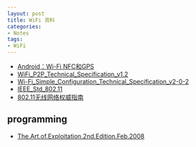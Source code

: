 ```yaml
---
layout: post
title: WiFi 资料
categories:
- Notes
tags:
- WiFi
---
```



 - [Android：Wi-Fi NFC和GPS][1]
 - [WiFi_P2P_Technical_Specification_v1.2][2]
 - [Wi-Fi_Simple_Configuration_Technical_Specification_v2-0-2][3]
 - [IEEE_Std_802.11][4]
 - [802.11无线网络权威指南][5]
 
## programming
 - [The.Art.of.Exploitation.2nd.Edition.Feb.2008][5]


[1]: /pdf/wifi/Android%EF%BC%9AWi-Fi%20NFC%E5%92%8CGPS.pdf
[2]: /pdf/wifi/WiFi_P2P_Technical_Specification_v1.2.pdf
[3]: /pdf/wifi/Wi-Fi_Simple_Configuration_Technical_Specification_v2-0-2.pdf
[4]: /pdf/wifi/IEEE_Std_802.11.pdf
[5]: /pdf/wifi/802.11%E6%97%A0%E7%BA%BF%E7%BD%91%E7%BB%9C%E6%9D%83%E5%A8%81%E6%8C%87%E5%8D%97(%E7%AC%AC%E4%BA%8C%E7%89%88%E5%85%A8_%E9%9D%9E%E6%89%AB%E6%8F%8F).pdf
[6]: https://github.com/csukuangfj/csukuangfj.github.io/blob/master/pdf/programming/The.Art.of.Exploitation.2nd.Edition.Feb.2008.pdf
